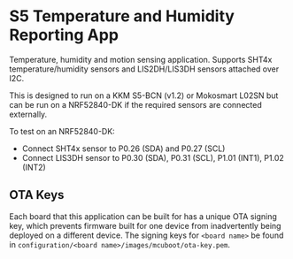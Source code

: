 # S5 Temperature and Humidity Reporting App

Temperature, humidity and motion sensing application. Supports SHT4x temperature/humidity sensors
and LIS2DH/LIS3DH sensors attached over I2C.

This is designed to run on a KKM S5-BCN (v1.2) or Mokosmart L02SN but can be run on a
NRF52840-DK if the required sensors are connected externally.

To test on an NRF52840-DK:
- Connect SHT4x sensor to P0.26 (SDA) and P0.27 (SCL)
- Connect LIS3DH sensor to P0.30 (SDA), P0.31 (SCL), P1.01 (INT1), P1.02 (INT2)

## OTA Keys

Each board that this application can be built for has a unique OTA signing key, which prevents
firmware built for one device from inadvertently being deployed on a different device. The
signing keys for `<board name>` be found in `configuration/<board name>/images/mcuboot/ota-key.pem`.
